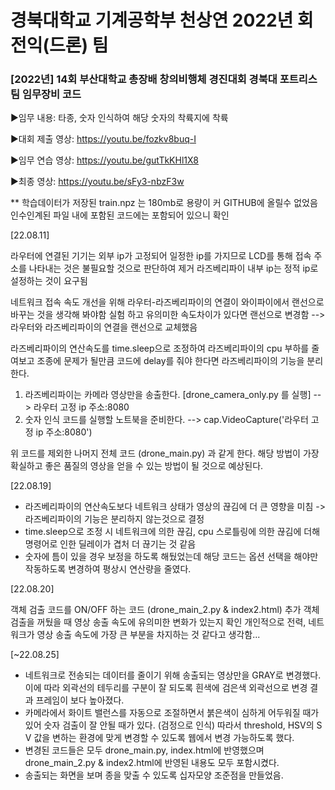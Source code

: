 # 경북대학교 기계공학부 천상연 2022년 회전익(드론) 팀
### [2022년] 14회 부산대학교 총장배 창의비행체 경진대회 경북대 포트리스팀 임무장비 코드

▶임무 내용: 타종, 숫자 인식하여 해당 숫자의 착륙지에 착륙

▶대회 제출 영상: https://youtu.be/fozkv8buq-I

▶임무 연습 영상: https://youtu.be/gutTkKHl1X8

▶최종 영상: https://youtu.be/sFy3-nbzF3w

** 학습데이터가 저장된 train.npz 는 180mb로 용량이 커 GITHUB에 올릴수 없었음
   인수인계된 파일 내에 포함된 코드에는 포함되어 있으니 확인

[22.08.11]

라우터에 연결된 기기는 외부 ip가 고정되어 일정한 ip를 가지므로 LCD를 통해 접속 주소를 나타내는 것은 불필요할 것으로 판단하여 제거
라즈베리파이 내부 ip는 정적 ip로 설정하는 것이 요구됨

네트워크 접속 속도 개선을 위해 라우터-라즈베리파이의 연결이 와이파이에서 랜선으로 바꾸는 것을 생각해 봐야함
실험 하고 유의미한 속도차이가 있다면 랜선으로 변경함 --> 라우터와 라즈베리파이의 연결을 랜선으로 교체했음

라즈베리파이의 연산속도를 time.sleep으로 조정하여 라즈베리파이의 cpu 부하를 줄여보고 조종에 문제가 될만큼 코드에 delay를 줘야 한다면
라즈베리파이의 기능을 분리한다.
1. 라즈베리파이는 카메라 영상만을 송출한다. [drone_camera_only.py 를 실행]
 --> 라우터 고정 ip 주소:8080
2. 숫자 인식 코드를 실행할 노트북을 준비한다.
 --> cap.VideoCapture('라우터 고정 ip 주소:8080')
 
 위 코드를 제외한 나머지 전체 코드 (drone_main.py) 과 같게 한다.  해당 방법이 가장 확실하고 좋은 품질의 영상을 얻을 수 있는 방법이 될 것으로 예상된다.
 
[22.08.19]

- 라즈베리파이의 연산속도보다 네트워크 상태가 영상의 끊김에 더 큰 영향을 미침 -> 라즈베리파이의 기능은 분리하지 않는것으로 결정
- time.sleep으로 조정 시 네트워크에 의한 끊김, cpu 스로틀링에 의한 끊김에 더해 명령어로 인한 딜레이가 겹처 더 끊기는 것 같음
- 숫자에 틈이 있을 경우 보정을 하도록 해뒀었는데 해당 코드는 옵션 선택을 해야만 작동하도록 변경하여 평상시 연산량을 줄였다.

[22.08.20]

객체 검출 코드를 ON/OFF 하는 코드 (drone_main_2.py & index2.html) 추가
객체 검출을 꺼뒀을 때 영상 송출 속도에 유의미한 변화가 있는지 확인
개인적으로 전력, 네트워크가 영상 송출 속도에 가장 큰 부분을 차지하는 것 같다고 생각함...

[~22.08.25]
- 네트워크로 전송되는 데이터를 줄이기 위해 송출되는 영상만을 GRAY로 변경했다. 이에 따라 외곽선의 테두리를 구분이 잘 되도록 흰색에 검은색 외곽선으로 변경 결과 프레임이 보다 높아졌다.
- 카메라에서 화이트 밸런스를 자동으로 조절하면서 붉은색이 심하게 어두워질 때가 있어 숫자 검출이 잘 안될 때가 있다. (검정으로 인식)
  따라서 threshold, HSV의 S V 값을 변하는 환경에 맞게 변경할 수 있도록 웹에서 변경 가능하도록 했다.
- 변경된 코드들은 모두 drone_main.py, index.html에 반영했으며 drone_main_2.py & index2.html에 반영된 내용도 모두 포함시켰다.
- 송출되는 화면을 보며 종을 맞출 수 있도록 십자모양 조준점을 만들었음.
